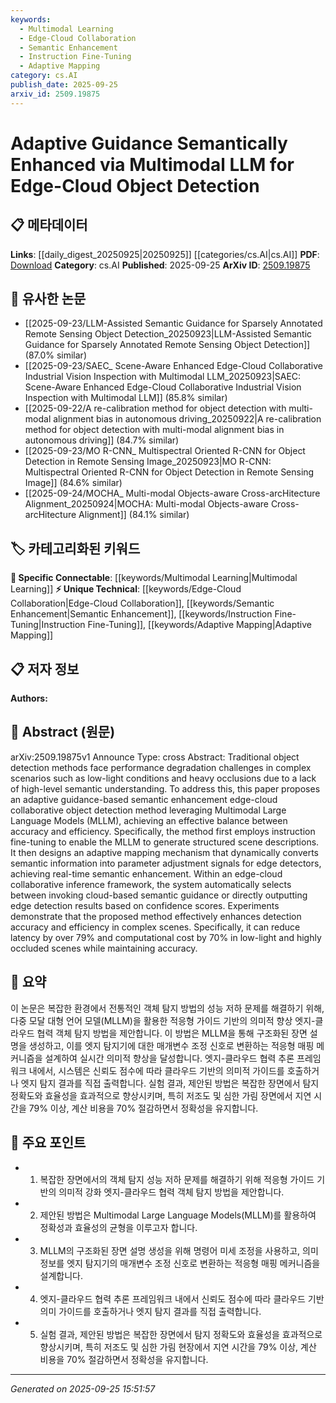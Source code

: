 ```yaml
---
keywords:
  - Multimodal Learning
  - Edge-Cloud Collaboration
  - Semantic Enhancement
  - Instruction Fine-Tuning
  - Adaptive Mapping
category: cs.AI
publish_date: 2025-09-25
arxiv_id: 2509.19875
---
```


<!-- KEYWORD_LINKING_METADATA:
{
  "processed_timestamp": "2025-09-25T15:51:57.794101",
  "vocabulary_version": "1.0",
  "selected_keywords": [
    "Multimodal Learning",
    "Edge-Cloud Collaboration",
    "Semantic Enhancement",
    "Instruction Fine-Tuning",
    "Adaptive Mapping"
  ],
  "rejected_keywords": [],
  "similarity_scores": {
    "Multimodal Learning": 0.85,
    "Edge-Cloud Collaboration": 0.78,
    "Semantic Enhancement": 0.77,
    "Instruction Fine-Tuning": 0.81,
    "Adaptive Mapping": 0.79
  },
  "extraction_method": "AI_prompt_based",
  "budget_applied": true,
  "candidates_json": {
    "candidates": [
      {
        "surface": "Multimodal Large Language Models",
        "canonical": "Multimodal Learning",
        "aliases": [
          "MLLM",
          "Multimodal LLM"
        ],
        "category": "specific_connectable",
        "rationale": "Multimodal Learning is crucial for linking diverse data types in object detection tasks.",
        "novelty_score": 0.55,
        "connectivity_score": 0.88,
        "specificity_score": 0.78,
        "link_intent_score": 0.85
      },
      {
        "surface": "Edge-Cloud Collaborative Object Detection",
        "canonical": "Edge-Cloud Collaboration",
        "aliases": [
          "Edge-Cloud Detection"
        ],
        "category": "unique_technical",
        "rationale": "This represents a novel approach to balancing computational load and accuracy in object detection.",
        "novelty_score": 0.72,
        "connectivity_score": 0.67,
        "specificity_score": 0.82,
        "link_intent_score": 0.78
      },
      {
        "surface": "Semantic Enhancement",
        "canonical": "Semantic Enhancement",
        "aliases": [
          "Semantic Guidance"
        ],
        "category": "unique_technical",
        "rationale": "Semantic enhancement is a unique approach to improving object detection accuracy.",
        "novelty_score": 0.65,
        "connectivity_score": 0.7,
        "specificity_score": 0.8,
        "link_intent_score": 0.77
      },
      {
        "surface": "Instruction Fine-Tuning",
        "canonical": "Instruction Fine-Tuning",
        "aliases": [
          "Fine-Tuning Instructions"
        ],
        "category": "unique_technical",
        "rationale": "This technique is essential for adapting models to generate structured scene descriptions.",
        "novelty_score": 0.68,
        "connectivity_score": 0.75,
        "specificity_score": 0.79,
        "link_intent_score": 0.81
      },
      {
        "surface": "Adaptive Mapping Mechanism",
        "canonical": "Adaptive Mapping",
        "aliases": [
          "Adaptive Mapping System"
        ],
        "category": "unique_technical",
        "rationale": "Adaptive mapping is key to converting semantic information into actionable signals.",
        "novelty_score": 0.7,
        "connectivity_score": 0.72,
        "specificity_score": 0.85,
        "link_intent_score": 0.79
      }
    ],
    "ban_list_suggestions": [
      "method",
      "performance",
      "experiment"
    ]
  },
  "decisions": [
    {
      "candidate_surface": "Multimodal Large Language Models",
      "resolved_canonical": "Multimodal Learning",
      "decision": "linked",
      "scores": {
        "novelty": 0.55,
        "connectivity": 0.88,
        "specificity": 0.78,
        "link_intent": 0.85
      }
    },
    {
      "candidate_surface": "Edge-Cloud Collaborative Object Detection",
      "resolved_canonical": "Edge-Cloud Collaboration",
      "decision": "linked",
      "scores": {
        "novelty": 0.72,
        "connectivity": 0.67,
        "specificity": 0.82,
        "link_intent": 0.78
      }
    },
    {
      "candidate_surface": "Semantic Enhancement",
      "resolved_canonical": "Semantic Enhancement",
      "decision": "linked",
      "scores": {
        "novelty": 0.65,
        "connectivity": 0.7,
        "specificity": 0.8,
        "link_intent": 0.77
      }
    },
    {
      "candidate_surface": "Instruction Fine-Tuning",
      "resolved_canonical": "Instruction Fine-Tuning",
      "decision": "linked",
      "scores": {
        "novelty": 0.68,
        "connectivity": 0.75,
        "specificity": 0.79,
        "link_intent": 0.81
      }
    },
    {
      "candidate_surface": "Adaptive Mapping Mechanism",
      "resolved_canonical": "Adaptive Mapping",
      "decision": "linked",
      "scores": {
        "novelty": 0.7,
        "connectivity": 0.72,
        "specificity": 0.85,
        "link_intent": 0.79
      }
    }
  ]
}
-->

# Adaptive Guidance Semantically Enhanced via Multimodal LLM for Edge-Cloud Object Detection

## 📋 메타데이터

**Links**: [[daily_digest_20250925|20250925]] [[categories/cs.AI|cs.AI]]
**PDF**: [Download](https://arxiv.org/pdf/2509.19875.pdf)
**Category**: cs.AI
**Published**: 2025-09-25
**ArXiv ID**: [2509.19875](https://arxiv.org/abs/2509.19875)

## 🔗 유사한 논문
- [[2025-09-23/LLM-Assisted Semantic Guidance for Sparsely Annotated Remote Sensing Object Detection_20250923|LLM-Assisted Semantic Guidance for Sparsely Annotated Remote Sensing Object Detection]] (87.0% similar)
- [[2025-09-23/SAEC_ Scene-Aware Enhanced Edge-Cloud Collaborative Industrial Vision Inspection with Multimodal LLM_20250923|SAEC: Scene-Aware Enhanced Edge-Cloud Collaborative Industrial Vision Inspection with Multimodal LLM]] (85.8% similar)
- [[2025-09-22/A re-calibration method for object detection with multi-modal alignment bias in autonomous driving_20250922|A re-calibration method for object detection with multi-modal alignment bias in autonomous driving]] (84.7% similar)
- [[2025-09-23/MO R-CNN_ Multispectral Oriented R-CNN for Object Detection in Remote Sensing Image_20250923|MO R-CNN: Multispectral Oriented R-CNN for Object Detection in Remote Sensing Image]] (84.6% similar)
- [[2025-09-24/MOCHA_ Multi-modal Objects-aware Cross-arcHitecture Alignment_20250924|MOCHA: Multi-modal Objects-aware Cross-arcHitecture Alignment]] (84.1% similar)

## 🏷️ 카테고리화된 키워드
**🔗 Specific Connectable**: [[keywords/Multimodal Learning|Multimodal Learning]]
**⚡ Unique Technical**: [[keywords/Edge-Cloud Collaboration|Edge-Cloud Collaboration]], [[keywords/Semantic Enhancement|Semantic Enhancement]], [[keywords/Instruction Fine-Tuning|Instruction Fine-Tuning]], [[keywords/Adaptive Mapping|Adaptive Mapping]]

## 📋 저자 정보

**Authors:** 

## 📄 Abstract (원문)

arXiv:2509.19875v1 Announce Type: cross 
Abstract: Traditional object detection methods face performance degradation challenges in complex scenarios such as low-light conditions and heavy occlusions due to a lack of high-level semantic understanding. To address this, this paper proposes an adaptive guidance-based semantic enhancement edge-cloud collaborative object detection method leveraging Multimodal Large Language Models (MLLM), achieving an effective balance between accuracy and efficiency. Specifically, the method first employs instruction fine-tuning to enable the MLLM to generate structured scene descriptions. It then designs an adaptive mapping mechanism that dynamically converts semantic information into parameter adjustment signals for edge detectors, achieving real-time semantic enhancement. Within an edge-cloud collaborative inference framework, the system automatically selects between invoking cloud-based semantic guidance or directly outputting edge detection results based on confidence scores. Experiments demonstrate that the proposed method effectively enhances detection accuracy and efficiency in complex scenes. Specifically, it can reduce latency by over 79% and computational cost by 70% in low-light and highly occluded scenes while maintaining accuracy.

## 📝 요약

이 논문은 복잡한 환경에서 전통적인 객체 탐지 방법의 성능 저하 문제를 해결하기 위해, 다중 모달 대형 언어 모델(MLLM)을 활용한 적응형 가이드 기반의 의미적 향상 엣지-클라우드 협력 객체 탐지 방법을 제안합니다. 이 방법은 MLLM을 통해 구조화된 장면 설명을 생성하고, 이를 엣지 탐지기에 대한 매개변수 조정 신호로 변환하는 적응형 매핑 메커니즘을 설계하여 실시간 의미적 향상을 달성합니다. 엣지-클라우드 협력 추론 프레임워크 내에서, 시스템은 신뢰도 점수에 따라 클라우드 기반의 의미적 가이드를 호출하거나 엣지 탐지 결과를 직접 출력합니다. 실험 결과, 제안된 방법은 복잡한 장면에서 탐지 정확도와 효율성을 효과적으로 향상시키며, 특히 저조도 및 심한 가림 장면에서 지연 시간을 79% 이상, 계산 비용을 70% 절감하면서 정확성을 유지합니다.

## 🎯 주요 포인트

- 1. 복잡한 장면에서의 객체 탐지 성능 저하 문제를 해결하기 위해 적응형 가이드 기반의 의미적 강화 엣지-클라우드 협력 객체 탐지 방법을 제안합니다.
- 2. 제안된 방법은 Multimodal Large Language Models(MLLM)를 활용하여 정확성과 효율성의 균형을 이루고자 합니다.
- 3. MLLM의 구조화된 장면 설명 생성을 위해 명령어 미세 조정을 사용하고, 의미 정보를 엣지 탐지기의 매개변수 조정 신호로 변환하는 적응형 매핑 메커니즘을 설계합니다.
- 4. 엣지-클라우드 협력 추론 프레임워크 내에서 신뢰도 점수에 따라 클라우드 기반 의미 가이드를 호출하거나 엣지 탐지 결과를 직접 출력합니다.
- 5. 실험 결과, 제안된 방법은 복잡한 장면에서 탐지 정확도와 효율성을 효과적으로 향상시키며, 특히 저조도 및 심한 가림 현장에서 지연 시간을 79% 이상, 계산 비용을 70% 절감하면서 정확성을 유지합니다.


---

*Generated on 2025-09-25 15:51:57*